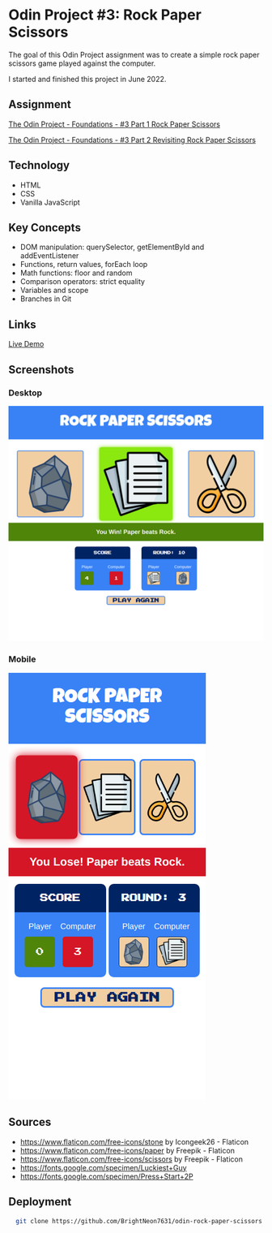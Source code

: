 # Odin Project #3: Rock Paper Scissors

The goal of this Odin Project assignment was to create a simple rock paper scissors game played against the computer.

I started and finished this project in June 2022.

## Assignment

[The Odin Project - Foundations - #3 Part 1 Rock Paper Scissors](https://www.theodinproject.com/lessons/foundations-rock-paper-scissors)

[The Odin Project - Foundations - #3 Part 2 Revisiting Rock Paper Scissors](https://www.theodinproject.com/lessons/foundations-revisiting-rock-paper-scissors)

## Technology

- HTML
- CSS
- Vanilla JavaScript

## Key Concepts

- DOM manipulation: querySelector, getElementById and addEventListener
- Functions, return values, forEach loop
- Math functions: floor and random
- Comparison operators: strict equality
- Variables and scope
- Branches in Git

## Links

[Live Demo](https://bn7631-odin-rock-paper-scissors.pages.dev)

## Screenshots

### Desktop

![Desktop Screenshot](screenshots/desktop.png)

### Mobile

![Mobile Screenshot](screenshots/mobile.png)

## Sources

- https://www.flaticon.com/free-icons/stone by Icongeek26 - Flaticon
- https://www.flaticon.com/free-icons/paper by Freepik - Flaticon
- https://www.flaticon.com/free-icons/scissors by Freepik - Flaticon
- https://fonts.google.com/specimen/Luckiest+Guy
- https://fonts.google.com/specimen/Press+Start+2P

## Deployment

```bash
  git clone https://github.com/BrightNeon7631/odin-rock-paper-scissors.git
```
